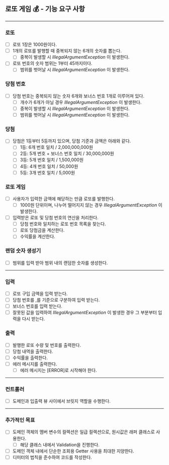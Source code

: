 ## 로또 게임 💰 - 기능 요구 사항

--- 

### 로또

- [ ] 로또 1장은 1000원이다.
- [ ] 1개의 로또를 발행할 때 중복되지 않는 6개의 숫자를 뽑는다.
  - [ ] 중복이 발생할 시 _IllegalArgumentException_ 이 발생한다.
- [ ] 로또 번호의 숫자 범위는 1부터 45까지이다.
  - [ ] 범위를 벗어날 시 _IllegalArgumentException_ 이 발생한다.

### 당첨 번호

- [ ] 당첨 번호는 중복되지 않는 숫자 6개와 보너스 번호 1개로 이루어져 있다.
  - [ ] 개수가 6개가 아닐 경우 _IllegalArgumentException_ 이 발생한다.
  - [ ] 중복이 발생할 시 _IllegalArgumentException_ 이 발생한다.
  - [ ] 범위를 벗어날 시 _IllegalArgumentException_ 이 발생한다.

### 당첨

- [ ] 당첨은 1등부터 5등까지 있으며, 당첨 기준과 금액은 아래와 같다.
  - [ ] 1등: 6개 번호 일치 / 2,000,000,000원
  - [ ] 2등: 5개 번호 + 보너스 번호 일치 / 30,000,000원
  - [ ] 3등: 5개 번호 일치 / 1,500,000원
  - [ ] 4등: 4개 번호 일치 / 50,000원
  - [ ] 5등: 3개 번호 일치 / 5,000원

### 로또 게임

- [ ] 사용자가 입력한 금액에 해당하는 만큼 로또를 발행한다.
  - [ ] 1000원 단위이며, 나누어 떨어지지 않는 경우 _IllegalArgumentException_ 이 발생한다.
- [ ] 입력받은 로또 및 당첨 번호의 연산을 처리한다.
  - [ ] 당첨 번호와 일치하는 로또 번호 목록을 찾는다.
  - [ ] 로또 당첨금을 계산한다.
  - [ ] 수익률을 계산한다.

### 랜덤 숫자 생성기

- [ ] 범위를 입력 받아 범위 내의 랜덤한 숫자를 생성한다.

--- 

### 입력

- [ ] 로또 구입 금액을 입력 받는다.
- [ ] 당첨 번호를 ,를 기준으로 구분하여 입력 받는다.
- [ ] 보너스 번호를 입력 받는다.
- [ ] 잘못된 값을 입력하여 _IllegalArgumentException_ 이 발생한 경우 그 부분부터 입력을 다시 받는다.

### 출력

- [ ] 발행한 로또 수량 및 번호를 출력한다.
- [ ] 당첨 내역을 출력한다.
- [ ] 수익률을 출력한다.
- [ ] 에러 메시지를 출력한다.
  - [ ] 에러 메시지는 [ERROR]로 시작해야 한다.

---

### 컨트롤러

- [ ] 도메인과 입출력 뷰 사이에서 브릿지 역할을 수행한다.

---

### 추가적인 목표

- [ ] 도메인 객체의 멤버 변수의 컬렉션은 일급 컬렉션으로, 원시값은 래퍼 클래스로 사용한다.
  - [ ] 해당 클래스 내에서 Validation을 진행한다.
- [ ] 도메인 객체 내에서 단순한 조회용 Getter 사용을 최대한 지양한다.
- [ ] 디미터의 법칙을 준수하여 코드를 작성한다.
